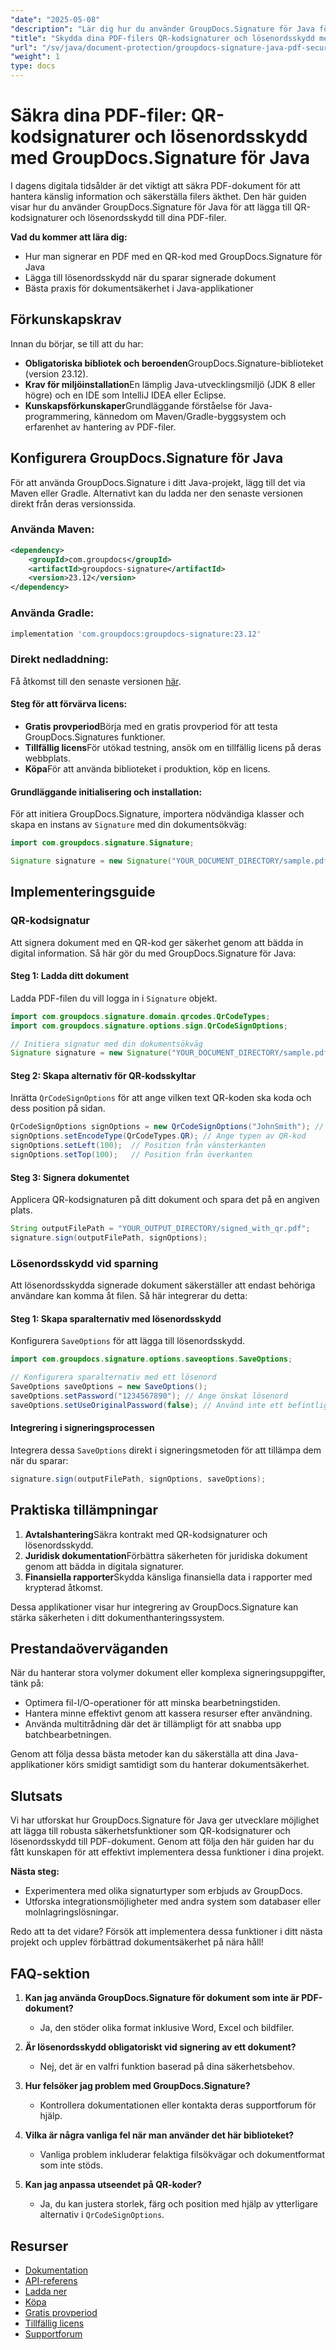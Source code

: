 ```yaml
---
"date": "2025-05-08"
"description": "Lär dig hur du använder GroupDocs.Signature för Java för att signera och säkra dina PDF-dokument med QR-kodsignaturer och lösenordsskydd. Förbättra dokumentsäkerheten i dina Java-applikationer."
"title": "Skydda dina PDF-filers QR-kodsignaturer och lösenordsskydd med GroupDocs.Signature för Java"
"url": "/sv/java/document-protection/groupdocs-signature-java-pdf-security-guide/"
"weight": 1
type: docs
---
```

# Säkra dina PDF-filer: QR-kodsignaturer och lösenordsskydd med GroupDocs.Signature för Java

I dagens digitala tidsålder är det viktigt att säkra PDF-dokument för att hantera känslig information och säkerställa filers äkthet. Den här guiden visar hur du använder GroupDocs.Signature för Java för att lägga till QR-kodsignaturer och lösenordsskydd till dina PDF-filer.

**Vad du kommer att lära dig:**
- Hur man signerar en PDF med en QR-kod med GroupDocs.Signature för Java
- Lägga till lösenordsskydd när du sparar signerade dokument
- Bästa praxis för dokumentsäkerhet i Java-applikationer

## Förkunskapskrav
Innan du börjar, se till att du har:
- **Obligatoriska bibliotek och beroenden**GroupDocs.Signature-biblioteket (version 23.12).
- **Krav för miljöinstallation**En lämplig Java-utvecklingsmiljö (JDK 8 eller högre) och en IDE som IntelliJ IDEA eller Eclipse.
- **Kunskapsförkunskaper**Grundläggande förståelse för Java-programmering, kännedom om Maven/Gradle-byggsystem och erfarenhet av hantering av PDF-filer.

## Konfigurera GroupDocs.Signature för Java
För att använda GroupDocs.Signature i ditt Java-projekt, lägg till det via Maven eller Gradle. Alternativt kan du ladda ner den senaste versionen direkt från deras versionssida.

### Använda Maven:
```xml
<dependency>
    <groupId>com.groupdocs</groupId>
    <artifactId>groupdocs-signature</artifactId>
    <version>23.12</version>
</dependency>
```

### Använda Gradle:
```gradle
implementation 'com.groupdocs:groupdocs-signature:23.12'
```

### Direkt nedladdning:
Få åtkomst till den senaste versionen [här](https://releases.groupdocs.com/signature/java/).

#### Steg för att förvärva licens:
- **Gratis provperiod**Börja med en gratis provperiod för att testa GroupDocs.Signatures funktioner.
- **Tillfällig licens**För utökad testning, ansök om en tillfällig licens på deras webbplats.
- **Köpa**För att använda biblioteket i produktion, köp en licens.

#### Grundläggande initialisering och installation:
För att initiera GroupDocs.Signature, importera nödvändiga klasser och skapa en instans av `Signature` med din dokumentsökväg:

```java
import com.groupdocs.signature.Signature;

Signature signature = new Signature("YOUR_DOCUMENT_DIRECTORY/sample.pdf");
```

## Implementeringsguide
### QR-kodsignatur
Att signera dokument med en QR-kod ger säkerhet genom att bädda in digital information. Så här gör du med GroupDocs.Signature för Java:

#### Steg 1: Ladda ditt dokument
Ladda PDF-filen du vill logga in i `Signature` objekt.

```java
import com.groupdocs.signature.domain.qrcodes.QrCodeTypes;
import com.groupdocs.signature.options.sign.QrCodeSignOptions;

// Initiera signatur med din dokumentsökväg
Signature signature = new Signature("YOUR_DOCUMENT_DIRECTORY/sample.pdf");
```

#### Steg 2: Skapa alternativ för QR-kodsskyltar
Inrätta `QrCodeSignOptions` för att ange vilken text QR-koden ska koda och dess position på sidan.

```java
QrCodeSignOptions signOptions = new QrCodeSignOptions("JohnSmith"); // Koda den här texten till en QR-kod
signOptions.setEncodeType(QrCodeTypes.QR); // Ange typen av QR-kod
signOptions.setLeft(100);  // Position från vänsterkanten
signOptions.setTop(100);   // Position från överkanten
```

#### Steg 3: Signera dokumentet
Applicera QR-kodsignaturen på ditt dokument och spara det på en angiven plats.

```java
String outputFilePath = "YOUR_OUTPUT_DIRECTORY/signed_with_qr.pdf";
signature.sign(outputFilePath, signOptions);
```

### Lösenordsskydd vid sparning
Att lösenordsskydda signerade dokument säkerställer att endast behöriga användare kan komma åt filen. Så här integrerar du detta:

#### Steg 1: Skapa sparalternativ med lösenordsskydd
Konfigurera `SaveOptions` för att lägga till lösenordsskydd.

```java
import com.groupdocs.signature.options.saveoptions.SaveOptions;

// Konfigurera sparalternativ med ett lösenord
SaveOptions saveOptions = new SaveOptions();
saveOptions.setPassword("1234567890"); // Ange önskat lösenord
saveOptions.setUseOriginalPassword(false); // Använd inte ett befintligt dokumentlösenord om det finns
```

#### Integrering i signeringsprocessen
Integrera dessa `SaveOptions` direkt i signeringsmetoden för att tillämpa dem när du sparar:

```java
signature.sign(outputFilePath, signOptions, saveOptions);
```

## Praktiska tillämpningar
1. **Avtalshantering**Säkra kontrakt med QR-kodsignaturer och lösenordsskydd.
2. **Juridisk dokumentation**Förbättra säkerheten för juridiska dokument genom att bädda in digitala signaturer.
3. **Finansiella rapporter**Skydda känsliga finansiella data i rapporter med krypterad åtkomst.

Dessa applikationer visar hur integrering av GroupDocs.Signature kan stärka säkerheten i ditt dokumenthanteringssystem.

## Prestandaöverväganden
När du hanterar stora volymer dokument eller komplexa signeringsuppgifter, tänk på:
- Optimera fil-I/O-operationer för att minska bearbetningstiden.
- Hantera minne effektivt genom att kassera resurser efter användning.
- Använda multitrådning där det är tillämpligt för att snabba upp batchbearbetningen.

Genom att följa dessa bästa metoder kan du säkerställa att dina Java-applikationer körs smidigt samtidigt som du hanterar dokumentsäkerhet.

## Slutsats
Vi har utforskat hur GroupDocs.Signature för Java ger utvecklare möjlighet att lägga till robusta säkerhetsfunktioner som QR-kodsignaturer och lösenordsskydd till PDF-dokument. Genom att följa den här guiden har du fått kunskapen för att effektivt implementera dessa funktioner i dina projekt.

**Nästa steg:**
- Experimentera med olika signaturtyper som erbjuds av GroupDocs.
- Utforska integrationsmöjligheter med andra system som databaser eller molnlagringslösningar.

Redo att ta det vidare? Försök att implementera dessa funktioner i ditt nästa projekt och upplev förbättrad dokumentsäkerhet på nära håll!

## FAQ-sektion
1. **Kan jag använda GroupDocs.Signature för dokument som inte är PDF-dokument?**
   - Ja, den stöder olika format inklusive Word, Excel och bildfiler.
   
2. **Är lösenordsskydd obligatoriskt vid signering av ett dokument?**
   - Nej, det är en valfri funktion baserad på dina säkerhetsbehov.
3. **Hur felsöker jag problem med GroupDocs.Signature?**
   - Kontrollera dokumentationen eller kontakta deras supportforum för hjälp.
4. **Vilka är några vanliga fel när man använder det här biblioteket?**
   - Vanliga problem inkluderar felaktiga filsökvägar och dokumentformat som inte stöds.
5. **Kan jag anpassa utseendet på QR-koder?**
   - Ja, du kan justera storlek, färg och position med hjälp av ytterligare alternativ i `QrCodeSignOptions`.

## Resurser
- [Dokumentation](https://docs.groupdocs.com/signature/java/)
- [API-referens](https://reference.groupdocs.com/signature/java/)
- [Ladda ner](https://releases.groupdocs.com/signature/java/)
- [Köpa](https://purchase.groupdocs.com/buy)
- [Gratis provperiod](https://releases.groupdocs.com/signature/java/)
- [Tillfällig licens](https://purchase.groupdocs.com/temporary-license/)
- [Supportforum](https://forum.groupdocs.com/c/signature/)